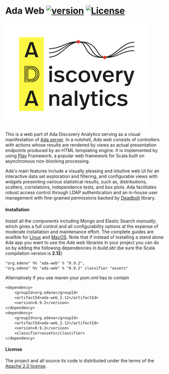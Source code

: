 # Ada Web [![version](https://img.shields.io/badge/version-0.9.2-green.svg)](https://peterbanda.net) [![License](https://img.shields.io/badge/License-Apache%202.0-lightgrey.svg)](https://www.apache.org/licenses/LICENSE-2.0)

<img src="/ada-web/public/images/logos/ada_logo_v1.png" width="450px">

This is a web part of Ada Discovery Analytics serving as a visual manifestation of [Ada server](https://github.com/edena-org/edena-suite/ada-server).  In a nutshell, _Ada web_ consists of controllers with actions whose results are rendered by views as actual presentation endpoints produced by an HTML templating engine. It is implemented by using [Play](https://www.playframework.com) Framework, a popular web framework for Scala built on asynchronous non-blocking processing.

Ada's main features include a visually pleasing and intuitive web UI for an interactive data set exploration and filtering, and configurable views with widgets presenting various statistical results, such as, distributions, scatters, correlations, independence tests, and box plots.  Ada facilitates robust access control through LDAP authentication and an in-house user management with fine-grained permissions backed by [Deadbolt](http://deadbolt.ws) library.

#### Installation

Install all the components including Mongo and Elastic Search _manually_, which gives a full control and all configurability options at the expense of moderate installation and maintenance effort. The complete guides are availble for  [Linux](Installation_Linux.md) and [MacOS](Installation_MacOS.md).
Note that if instead of installing a stand alone Ada app you want to use the _Ada web_ libraries in your project you can do so by adding the following dependencies in *build.sbt* (be sure the Scala compilation version is **2.12**)

```
"org.edena" %% "ada-web" % "0.9.2",
"org.edena" %% "ada-web" % "0.9.2" classifier "assets"
```

Alternatively if you use maven  your *pom.xml* has to contain

```
<dependency>
    <groupId>org.edena</groupId>
    <artifactId>ada-web_2.12</artifactId>
    <version>0.9.2</version>
</dependency>
<dependency>
    <groupId>org.edena</groupId>
    <artifactId>ada-web_2.12</artifactId>
    <version>0.9.2</version>
    <classifier>assets</classifier>
</dependency>
```

#### License

The project and all source its code is distributed under the terms of the <a href="https://www.apache.org/licenses/LICENSE-2.0.txt">Apache 2.0 license</a>.
